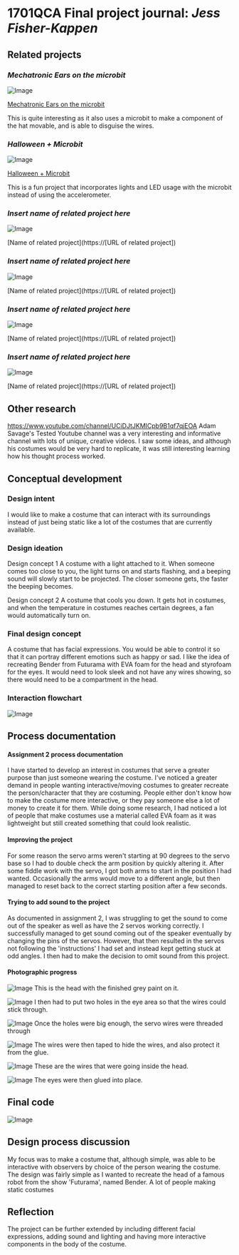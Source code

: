 # 1701QCA Final project journal: *Jess Fisher-Kappen*

## Related projects ##
<!--- Find about 6 related projects to the project you choose. A project might be related through  function, technology, materials, fabrication, concept, or code. Don't forget to place an image of the related project in the appropriate folder and insert the filename in the appropriate places below. Copy the markdown block of code below for each project you are showing. --->

### *Mechatronic Ears on the microbit* ###

![Image](missingimage.png)

[Mechatronic Ears on the microbit](https://hackaday.io/project/18758-mechatronic-ears-on-the-microbit)

This is quite interesting as it also uses a microbit to make a component of the hat movable, and is able to disguise the wires. 


### *Halloween + Microbit* ###

![Image](halloween.jpg)

<!--- Fill out name and link to related project in the code below. --->
[Halloween + Microbit](https://www.instructables.com/id/Halloween-Microbit/)

This is a fun project that incorporates lights and LED usage with the microbit instead of using the accelerometer. 

### *Insert name of related project here* ###

<!--- Modify code to insert image of related project below --->
![Image](missingimage.png)

<!--- Fill out name and link to related project in the code below. --->
[Name of related project](https://[URL of related project])

<!--- Include information about why this project is related to yours. --->

<!--- Repeat code above for a total of 6 related projects --->

### *Insert name of related project here* ###

<!--- Modify code to insert image of related project below --->
![Image](missingimage.png)

<!--- Fill out name and link to related project in the code below. --->
[Name of related project](https://[URL of related project])

<!--- Include information about why this project is related to yours. --->

<!--- Repeat code above for a total of 6 related projects --->

### *Insert name of related project here* ###

<!--- Modify code to insert image of related project below --->
![Image](missingimage.png)

<!--- Fill out name and link to related project in the code below. --->
[Name of related project](https://[URL of related project])

<!--- Include information about why this project is related to yours. --->

<!--- Repeat code above for a total of 6 related projects --->

### *Insert name of related project here* ###

<!--- Modify code to insert image of related project below --->
![Image](missingimage.png)

<!--- Fill out name and link to related project in the code below. --->
[Name of related project](https://[URL of related project])

<!--- Include information about why this project is related to yours. --->


## Other research ##
https://www.youtube.com/channel/UCiDJtJKMICpb9B1qf7qjEOA
Adam Savage's Tested Youtube channel was a very interesting and informative channel with lots of unique, creative videos. I saw some ideas, and although his costumes would be very hard to replicate, it was still interesting learning how his thought process worked.

## Conceptual development ##

### Design intent ###
I would like to make a costume that can interact with its surroundings instead of just being static like a lot of the costumes that are currently available.

### Design ideation ###
Design concept 1
A costume with a light attached to it. When someone comes too close to you, the light turns on and starts flashing, and a beeping sound will slowly start to be projected. The closer someone gets, the faster the beeping becomes.

Design concept 2
A costume that cools you down. It gets hot in costumes, and when the temperature in costumes reaches certain degrees, a fan would automatically turn on.

### Final design concept ###
A costume that has facial expressions. You would be able to control it so that it can portray different emotions such as happy or sad. I like the idea of recreating Bender from Futurama with EVA foam for the head and styrofoam for the eyes. It would need to look sleek and not have any wires showing, so there would need to be a compartment in the head.

### Interaction flowchart ###
![Image](flow.jpg)

## Process documentation ##

#### Assignment 2 process documentation ####
I have started to develop an interest in costumes that serve a greater purpose than just someone wearing the costume. I've noticed a greater demand in people wanting interactive/moving costumes to greater recreate the person/character that they are costuming. People either don't know how to make the costume more interactive, or they pay someone else a lot of money to create it for them. While doing some research, I had noticed a lot of people that make costumes use a material called EVA foam as it was lightweight but still created something that could look realistic.

#### Improving the project ####
For some reason the servo arms weren't starting at 90 degrees to the servo base so I had to double check the arm position by quickly altering it. After some fiddle work with the servo, I got both arms to start in the position I had wanted. Occasionally the arms would move to a different angle, but then managed to reset back to the correct starting position after a few seconds.  

#### Trying to add sound to the project ####
As documented in assignment 2, I was struggling to get the sound to come out of the speaker as well as have the 2 servos working correctly. I successfully managed to get sound coming out of the speaker eventually by changing the pins of the servos. However, that then resulted in the servos not following the 'instructions' I had set and instead kept getting stuck at odd angles. I then had to make the decision to omit sound from this project. 

#### Photographic progress ####
![Image](grey.jpg)
This is the head with the finished grey paint on it. 

![Image](hole.jpg)
I then had to put two holes in the eye area so that the wires could stick through.

![Image](microbit1.jpg)
Once the holes were big enough, the servo wires were threaded through

![Image](microbit2.jpg)
The wires were then taped to hide the wires, and also protect it from the glue. 

![Image](wires.jpg)
These are the wires that were going inside the head. 

![Image](eyes.jpg)
The eyes were then glued into place. 

## Final code ##
![Image](finalcode.png)

## Design process discussion ##
<!--- Discuss your process used in this project, particularly with reference to aspects of the Double Diamond design methodology or other relevant design process. --->
My focus was to make a costume that, although simple, was able to be interactive with observers by choice of the person wearing the costume. The design was fairly simple as I wanted to recreate the head of a famous robot from the show 'Futurama', named Bender. A lot of people making static costumes 

## Reflection ##

<!--- Describe the parts of your project you felt were most successful and the parts that could have done with improvement, whether in terms of outcome, process, or understanding.

What techniques, approaches, skills, or information did you find useful from other sources (such as the related projects you identified earlier)?
Using EVA foam was super helpful in keeping the costume light and function at the same time. It was also fairly affordable. Having a heat gun, as suggested from one of the related projects, was very important as well as I feel like if I didn't have one, I would not have been able to make the shape of Bender's head, along with keeping him a cylindrical shape. 

What parts of your project do you feel are novel. This is IMPORTANT to help justify a key component of the assessment rubric.
The part of the project that I feel is novel is that it is interactive with the user depending on how the wearer of the costume head moves. 

What might be an interesting extension of this project? In what other contexts might this project be used? --->

The project can be further extended by including different facial expressions, adding sound and lighting and having more interactive components in the body of the costume.  
